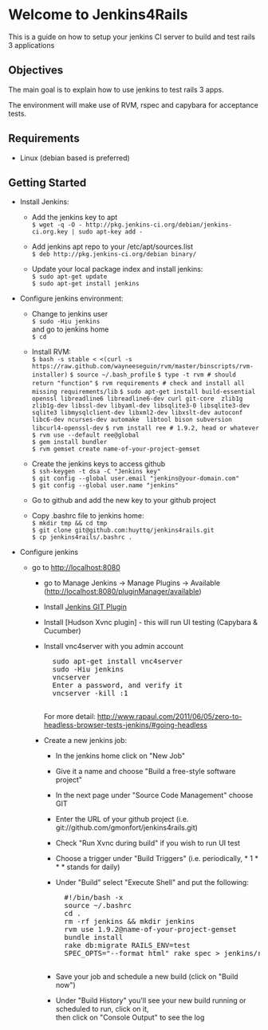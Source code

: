 Welcome to  Jenkins4Rails
=========================

This is a guide on how to setup your jenkins CI server to build and test rails 3 applications

Objectives
----------

The main goal is to explain how to use jenkins to test rails 3 apps. 

The environment will make use of RVM, rspec and capybara for acceptance tests.

Requirements
------------

* Linux (debian based is preferred)

Getting Started
---------------

* Install Jenkins:

	* Add the jenkins key to apt  
		`$ wget -q -O - http://pkg.jenkins-ci.org/debian/jenkins-ci.org.key | sudo apt-key add -`

	* Add jenkins apt repo to your /etc/apt/sources.list  
		`$ deb http://pkg.jenkins-ci.org/debian binary/`

	* Update your local package index and install jenkins:  
		`$ sudo apt-get update`  
		`$ sudo apt-get install jenkins`

* Configure jenkins environment:  

	* Change to jenkins user  
		`$ sudo -Hiu jenkins`  
		and go to jenkins home  
		`$ cd`

	* Install RVM:  
		`$ bash -s stable < <(curl -s https://raw.github.com/wayneeseguin/rvm/master/binscripts/rvm-installer)`
		`$ source ~/.bash_profile` 
		`$ type -t rvm # should return "function"`
		`$ rvm requirements # check and install all missing requirements/lib`
		`$ sudo apt-get install build-essential openssl libreadline6 libreadline6-dev curl git-core 
					zlib1g zlib1g-dev libssl-dev libyaml-dev libsqlite3-0 libsqlite3-dev 
					sqlite3 libmysqlclient-dev libxml2-dev libxslt-dev autoconf libc6-dev ncurses-dev automake 
					libtool bison subversion libcurl4-openssl-dev`
		`$ rvm install ree # 1.9.2, head or whatever`  
		`$ rvm use --default ree@global`  
		`$ gem install bundler`  
		`$ rvm gemset create name-of-your-project-gemset`  

	* Create the jenkins keys to access github  
		`$ ssh-keygen -t dsa -C "Jenkins key"`  
		`$ git config --global user.email "jenkins@your-domain.com"`  
		`$ git config --global user.name "jenkins"`  

	* Go to github and add the new key to your github project
	
	* Copy .bashrc file to jenkins home:  
		`$ mkdir tmp && cd tmp`  
		`$ git clone git@github.com:huyttq/jenkins4rails.git`  
		`$ cp jenkins4rails/.bashrc .`  

* Configure jenkins

	* go to [http://localhost:8080][localhost]  
		* go to Manage Jenkins -> Manage Plugins -> Available ([http://localhost:8080/pluginManager/available](http://localhost:8080/pluginManager/available "Available Plugins"))
		* Install [Jenkins GIT Plugin](https://wiki.jenkins-ci.org/display/JENKINS/Git+Plugin)
		* Install [Hudson Xvnc plugin] - this will run UI testing (Capybara & Cucumber)
		* Install vnc4server with you admin account
 			<pre>
			sudo apt-get install vnc4server
			sudo -Hiu jenkins
			vncserver
			Enter a password, and verify it
			vncserver -kill :1
			</pre>

			For more detail: http://www.rapaul.com/2011/06/05/zero-to-headless-browser-tests-jenkins/#going-headless
		* Create a new jenkins job:  
			* In the jenkins home click on "New Job"
			* Give it a name and choose "Build a free-style software project"
			* In the next page under "Source Code Management" choose GIT
			* Enter the URL of your github project (i.e. git://github.com/gmonfort/jenkins4rails.git)
   			* Check "Run Xvnc during build" if you wish to run UI test
			* Choose a trigger under "Build Triggers" (i.e. periodically, * 1 * * * stands for daily)
			* Under "Build" select "Execute Shell" and put the following:  
				<pre>
				#!/bin/bash -x  
				source ~/.bashrc
				cd .
				rm -rf jenkins && mkdir jenkins
				rvm use 1.9.2@name-of-your-project-gemset  
				bundle install  
				rake db:migrate RAILS_ENV=test  
				SPEC_OPTS="--format html" rake spec > jenkins/rspec.html
				</pre>

			* Save your job and schedule a new build (click on "Build now")
			* Under "Build History" you'll see your new build running or scheduled to run, click on it,  
			  then click on "Console Output" to see the log


[localhost]: http://localhost:8080 "localhost port 8080"
<!-- vim: set ai ts=4 sts=4: -->
